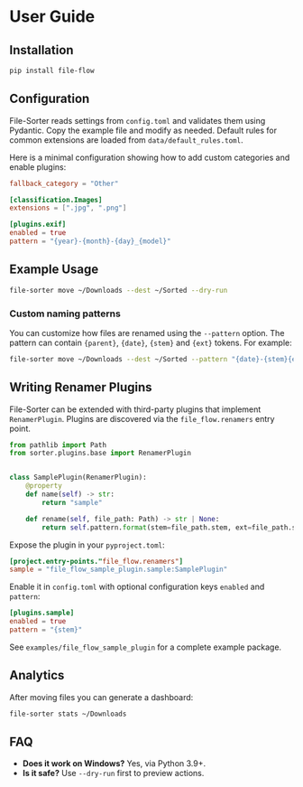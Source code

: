 # User Guide

## Installation
```bash
pip install file-flow
```

## Configuration
File-Sorter reads settings from `config.toml` and validates them using
Pydantic. Copy the example file and modify as needed.
Default rules for common extensions are loaded from `data/default_rules.toml`.

Here is a minimal configuration showing how to add custom categories and enable
plugins:

```toml
fallback_category = "Other"

[classification.Images]
extensions = [".jpg", ".png"]

[plugins.exif]
enabled = true
pattern = "{year}-{month}-{day}_{model}"
```

## Example Usage
```bash
file-sorter move ~/Downloads --dest ~/Sorted --dry-run
```

### Custom naming patterns
You can customize how files are renamed using the ``--pattern`` option. The
pattern can contain ``{parent}``, ``{date}``, ``{stem}`` and ``{ext}`` tokens.
For example:
```bash
file-sorter move ~/Downloads --dest ~/Sorted --pattern "{date}-{stem}{ext}"
```

## Writing Renamer Plugins

File-Sorter can be extended with third-party plugins that implement
`RenamerPlugin`. Plugins are discovered via the `file_flow.renamers`
entry point.

```python
from pathlib import Path
from sorter.plugins.base import RenamerPlugin


class SamplePlugin(RenamerPlugin):
    @property
    def name(self) -> str:
        return "sample"

    def rename(self, file_path: Path) -> str | None:
        return self.pattern.format(stem=file_path.stem, ext=file_path.suffix)
```

Expose the plugin in your `pyproject.toml`:

```toml
[project.entry-points."file_flow.renamers"]
sample = "file_flow_sample_plugin.sample:SamplePlugin"
```

Enable it in `config.toml` with optional configuration keys
`enabled` and `pattern`:

```toml
[plugins.sample]
enabled = true
pattern = "{stem}"
```

See `examples/file_flow_sample_plugin` for a complete example package.

## Analytics
After moving files you can generate a dashboard:
```bash
file-sorter stats ~/Downloads
```

## FAQ
- **Does it work on Windows?** Yes, via Python 3.9+.
- **Is it safe?** Use `--dry-run` first to preview actions.
